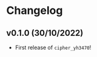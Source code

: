 # Changelog

<!--next-version-placeholder-->

## v0.1.0 (30/10/2022)

- First release of `cipher_yh3470`!